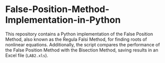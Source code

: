 # False-Position-Method-Implementation-in-Python
This repository contains a Python implementation of the False Position Method, also known as the Regula Falsi Method, for finding roots of nonlinear equations. Additionally, the script compares the performance of the False Position Method with the Bisection Method, saving results in an Excel file (`LAB2.xls`).
